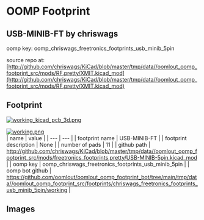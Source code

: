 # OOMP Footprint  
## USB-MINIB-FT  by chriswags  
  
oomp key: oomp_chriswags_freetronics_footprints_usb_minib_5pin  
  
source repo at: [http://github.com/chriswags/KiCad/blob/master/tmp/data//oomlout_oomp_footprint_src/mods/RF.pretty/XMIT.kicad_mod](http://github.com/chriswags/KiCad/blob/master/tmp/data//oomlout_oomp_footprint_src/mods/RF.pretty/XMIT.kicad_mod)  
## Footprint  
  
[![working_kicad_pcb_3d.png](working_kicad_pcb_3d_600.png)](working_kicad_pcb_3d.png)  
  
[![working.png](working_600.png)](working.png)  
| name | value | 
| --- | --- | 
| footprint name | USB-MINIB-FT | 
| footprint description | None | 
| number of pads | 11 | 
| github path | http://github.com/chriswags/KiCad/blob/master/tmp/data//oomlout_oomp_footprint_src/mods/freetronics_footprints.pretty/USB-MINIB-5pin.kicad_mod | 
| oomp key | oomp_chriswags_freetronics_footprints_usb_minib_5pin | 
| oomp bot github | https://github.com/oomlout/oomlout_oomp_footprint_bot/tree/main/tmp/data//oomlout_oomp_footprint_src/footprints/chriswags_freetronics_footprints_usb_minib_5pin/working | 
## Images  
